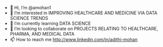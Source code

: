 - 👋 Hi, I’m @amohan1
- 👀 I’m interested in IMPROVING HEALTHCARE AND MEDICINE VIA DATA SCIENCE TRENDS
- 🌱 I’m currently learning DATA SCIENCE
- 💞️ I’m looking to collaborate on PROJECTS RELATING TO HEALTHCARE, PHARMA, AND MEDICAL DATA
- 📫 How to reach me http://www.linkedin.com/in/adithi-mohan

<!---
amohan1/amohan1 is a ✨ special ✨ repository because its `README.md` (this file) appears on your GitHub profile.
You can click the Preview link to take a look at your changes.
--->
